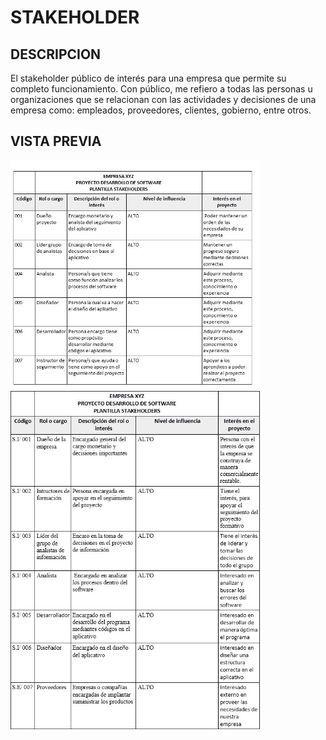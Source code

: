 # STAKEHOLDER

## DESCRIPCION 
El stakeholder público de interés para una empresa que permite su completo funcionamiento. Con público, me refiero a todas las personas u organizaciones que se relacionan con las actividades y decisiones de una empresa como: empleados, proveedores, clientes, gobierno, entre otros.

## VISTA PREVIA

<img src="img/stake1.jpg" width="400">


<img src="img/stake2.jpg" width="400">



